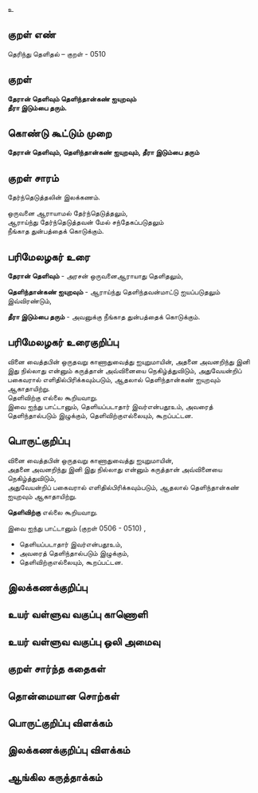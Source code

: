 உ

## குறள் எண் 

தெரிந்து தெளிதல்  – குறள் - 0510  

## குறள் 

**தேரான் தெளிவும் தெளிந்தான்கண் ஐயுறவும்  
தீரா இடும்பை தரும்.**

## கொண்டு கூட்டும் முறை

**தேரான் தெளிவும், தெளிந்தான்கண் ஐயுறவும், தீரா இடும்பை தரும்**

## குறள் சாரம் 

தேர்ந்தெடுத்தலின் இலக்கணம்.  

ஒருவனை ஆராயாமல் தேர்ந்தெடுத்தலும்,  
ஆராய்ந்து தேர்ந்தெடுத்தவன் மேல் சந்தேகப்படுதலும்  
நீங்காத துன்பத்தைக் கொடுக்கும்.   

## பரிமேலழகர் உரை

**தேரான் தெளிவும்** - அரசன் ஒருவனைஆராயாது தெளிதலும்,  

**தெளிந்தான்கண் ஐயுறவும்** - ஆராய்ந்து தெளிந்தவன்மாட்டு ஐயப்படுதலும் இவ்விரண்டும்,  

**தீரா இடும்பை தரும்** - அவனுக்கு நீங்காத துன்பத்தைக் கொடுக்கும். 

## பரிமேலழகர் உரைகுறிப்பு   

வினை வைத்தபின் ஒருதவறு காணாதுவைத்து ஐயுறுமாயின், அதனை அவனறிந்து இனி இது நில்லாது என்னும் கருத்தான் அவ்வினையை நெகிழ்த்துவிடும், அதுவேயன்றிப் பகைவரால் எளிதில்பிரிக்கவும்படும், ஆதலால் தெளிந்தான்கண் ஐயுறவும் ஆகாதாயிற்று.  
தெளிவிற்கு எல்லை கூறியவாறு.  
இவை ஐந்து பாட்டானும், தெளியப்படாதார் இவர்என்பதூஉம், அவரைத் தெளிந்தால்படும் இழுக்கும், தெளிவிற்குஎல்லையும், கூறப்பட்டன.  

## பொருட்குறிப்பு 

வினை வைத்தபின் ஒருதவறு காணாதுவைத்து ஐயுறுமாயின்,  
அதனை அவனறிந்து இனி இது நில்லாது என்னும் கருத்தான் அவ்வினையை நெகிழ்த்துவிடும்,  
அதுவேயன்றிப் பகைவரால் எளிதில்பிரிக்கவும்படும், ஆதலால் தெளிந்தான்கண் ஐயுறவும் ஆகாதாயிற்று. 

**தெளிவிற்கு** எல்லை கூறியவாறு.  

இவை ஐந்து பாட்டானும் (குறள் 0506 - 0510) ,  
* தெளியப்படாதார் இவர்என்பதூஉம்,  
* அவரைத் தெளிந்தால்படும் இழுக்கும்,  
* தெளிவிற்குஎல்லையும், கூறப்பட்டன.  

## இலக்கணக்குறிப்பு  


## உயர் வள்ளுவ வகுப்பு காணொளி


## உயர் வள்ளுவ வகுப்பு ஒலி அமைவு 

 
## குறள் சார்ந்த கதைகள் 


## தொன்மையான சொற்கள்


## பொருட்குறிப்பு விளக்கம்


## இலக்கணக்குறிப்பு விளக்கம்


## ஆங்கில கருத்தாக்கம் 


